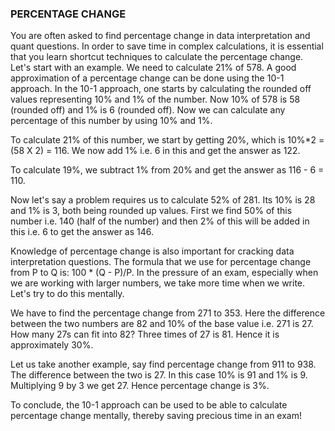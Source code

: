 ### PERCENTAGE CHANGE
You are often asked to find percentage change in data interpretation and quant questions. In order to save time in complex calculations, it is essential that you learn shortcut techniques to calculate the percentage change. Let's start with an example.
We need to calculate 21% of 578. A good approximation of a percentage change can be done using the 10-1 approach. In the 10-1 approach, one starts by calculating the rounded off values representing 10% and 1% of the number. Now 10% of 578 is 58 (rounded off) and 1% is 6 (rounded off).
Now we can calculate any percentage of this number by using 10% and 1%.

To calculate 21% of this number, we start by getting 20%, which is 10%*2 = (58 X 2) = 116. We now add 1% i.e. 6 in this and get the answer as 122.

To calculate 19%, we subtract 1% from 20% and get the answer as 116 - 6 = 110.

Now let's say a problem requires us to calculate 52% of 281. Its 10% is 28 and 1% is 3, both being rounded up values. First we find 50% of this number i.e. 140 (half of the number) and then 2% of this will be added in this i.e. 6 to get the answer as 146.

Knowledge of percentage change is also important for cracking data interpretation questions. The formula that we use for percentage change from P to Q is: 100 * (Q - P)/P. In the pressure of an exam, especially when we are working with larger numbers, we take more time when we write. Let's try to do this mentally.

We have to find the percentage change from 271 to 353. Here the difference between the two numbers are 82 and 10% of the base value i.e. 271 is 27. How many 27s can fit into 82? Three times of 27 is 81. Hence it is approximately 30%.

Let us take another example, say find percentage change from 911 to 938. The difference between the two is 27. In this case 10% is 91 and 1% is 9. Multiplying 9 by 3 we get 27. Hence percentage change is 3%.

To conclude, the 10-1 approach can be used to be able to calculate percentage change mentally, thereby saving precious time in an exam!
